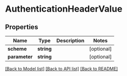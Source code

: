 # AuthenticationHeaderValue

## Properties
Name | Type | Description | Notes
------------ | ------------- | ------------- | -------------
**scheme** | **string** |  | [optional] 
**parameter** | **string** |  | [optional] 

[[Back to Model list]](../README.md#documentation-for-models) [[Back to API list]](../README.md#documentation-for-api-endpoints) [[Back to README]](../README.md)


